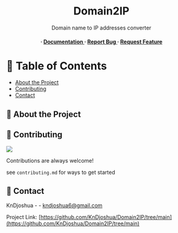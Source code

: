 <div align='center'>

<h1>Domain2IP </h1>
<p>Domain name to IP addresses converter</p>

<h4> <span> · </span> <a href="https://github.com/KnDjoshua/Domain2IP/blob/master/README.md"> Documentation </a> <span> · </span> <a href="https://github.com/KnDjoshua/Domain2IP/issues"> Report Bug </a> <span> · </span> <a href="https://github.com/KnDjoshua/Domain2IP/issues"> Request Feature </a> </h4>


</div>

# :notebook_with_decorative_cover: Table of Contents

- [About the Project](#star2-about-the-project)
- [Contributing](#wave-contributing)
- [Contact](#handshake-contact)


## :star2: About the Project

## :wave: Contributing

<a href="https://github.com/KnDjoshua/Domain2IP/tree/main/graphs/contributors"> <img src="https://contrib.rocks/image?repo=Louis3797/awesome-readme-template" /> </a>

Contributions are always welcome!

see `contributing.md` for ways to get started

## :handshake: Contact

KnDjoshua - - kndjoshua6@gmail.com

Project Link: [https://github.com/KnDjoshua/Domain2IP/tree/main](https://github.com/KnDjoshua/Domain2IP/tree/main)
